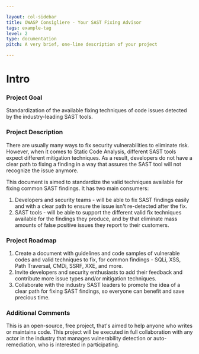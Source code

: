 ```yaml
---

layout: col-sidebar
title: OWASP Consigliere - Your SAST Fixing Advisor
tags: example-tag
level: 2
type: documentation
pitch: A very brief, one-line description of your project

---
```

# Intro

### Project Goal

Standardization of the available fixing techniques of code issues detected by the industry-leading SAST tools.

### Project Description

There are usually many ways to fix security vulnerabilities to eliminate risk.
However, when it comes to Static Code Analysis, different SAST tools expect different mitigation techniques. As a result, developers do not have a clear path to fixing a finding in a way that assures the SAST tool will not recognize the issue anymore.

This document is aimed to standardize the valid techniques available for fixing common SAST findings.
It has two main consumers:

1. Developers and security teams - will be able to fix SAST findings easily and with a clear path to ensure the issue isn't re-detected after the fix.
2. SAST tools - will be able to support the different valid fix techniques available for the findings they produce, and by that eliminate mass amounts of false positive issues they report to their customers.

### Project Roadmap

1. Create a document with guidelines and code samples of vulnerable codes and valid techniques to fix, for common findings - SQLi, XSS, Path Traversal, CMDi, SSRF, XXE, and more.
2. Invite developers and security enthusiasts to add their feedback and contribute more issue types and/or mitigation techniques.
3. Collaborate with the industry SAST leaders to promote the idea of a clear path for fixing SAST findings, so everyone can benefit and save precious time.

### Additional Comments

This is an open-source, free project, that's aimed to help anyone who writes or maintains code.
This project will be executed in full collaboration with any actor in the industry that manages vulnerability detection or auto-remediation, who is interested in participating.

